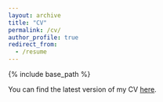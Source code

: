 ```yaml
---
layout: archive
title: "CV"
permalink: /cv/
author_profile: true
redirect_from:
  - /resume
---
```


{% include base_path %}

You can find the latest version of my CV [here](https://www.dropbox.com/scl/fi/6lez0xcmj4hxddvdjj75t/MANZI_CV_2025.pdf?rlkey=55fx77ru0jtafh17744nvclhn&dl=0).




